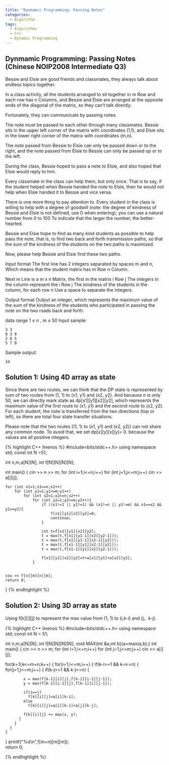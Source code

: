 ```yaml
---
title: "Dynmamic Programming: Passing Notes"
categories:
  - Algorithm
tags:
  - Algorithms
  - C++
  - Dynamic Programming
---
```


## Dynmamic Programming: Passing Notes (Chinese NOIP2008 Intermediate Q3)

Bessie and Elsie are good friends and classmates, they always talk about endless topics together.

In a class activity, all the students arranged to sit together in m Row and each row has n Columns, and Bessie and Elsie are arranged at the opposite ends of the diagonal of the matrix, so they can’t talk directly.

Fortunately, they can communicate by passing notes.

The note must be passed to each other through many classmates. Bessie sits in the upper left corner of the matrix with coordinates (1,1), and Elsie sits in the lower right corner of the matrix with coordinates (m,n).

The note passed from Bessie to Elsie can only be passed down or to the right, and the note passed from Elsie to Bessie can only be passed up or to the left. 

During the class, Bessie hoped to pass a note to Elsie, and also hoped that Elsie would reply to him.

Every classmate in the class can help them, but only once. That is to say, if the student helped when Bessie handed the note to Elsie, then he would not help when Elsie handed it to Bessie and vice versa. 

There is one more thing to pay attention to. Every student in the class is willing to help with a degree of goodwill (note: the degree of kindness of Bessie and Elsie is not defined, use 0 when entering), you can use a natural number from 0 to 100 To indicate that the larger the number, the better-hearted.

Bessie and Elsie hope to find as many kind students as possible to help pass the note, that is, to find two back and forth transmission paths, so that the sum of the kindness of the students on the two paths is maximized.

Now, please help Bessie and Elsie find these two paths.

Input format
The first line has 2 integers separated by spaces m and n, Which means that the student matrix has m Row n Column.

Next m Line is a m x n Matrix, the first in the matrix i Row j The integers in the column represent the i Row j The kindness of the students in the column, for each row n Use a space to separate the integers.

Output format
Output an integer, which represents the maximum value of the sum of the kindness of the students who participated in passing the note on the two roads back and forth.

data range
1 ≤ n , m ≤ 50
Input sample:
```
3 3
0 3 9
2 8 5
5 7 0
```
Sample output:
```
34
```

## Solution 1: Using 4D array as state

Since there are two routes, we can think that the DP state is represented by sum of two routes from (1, 1) to (x1, y1) and (x2, y2).
And because n is only 50, we can directly mark state as dp[x1][y1][x2][y2], which represents the maximum value of the first route to (x1, y1) and the second route to (x2, y2).
For each student, the note is transferred from the two directions (top or left), so there are total four state transfer situations.  

Please note that the two routes ((1, 1) to (x1, y1) and (x2, y2)) can not share any common node.  To avoid that, we set dp[x][y][x][y]= 0. because the values are all positive integers.

{% highlight C++ linenos %}
#include<bits/stdc++.h>
using namespace std;
const int	N =51;

int n,m,a[N][N];
int f[N][N][N][N];


int main()
{
	cin >> n >> m;
	for (int i=1;i<=n;i++)
		for (int j=1;j<=m;j++)
       cin >> a[i][j];

	for (int x1=1;x1<=n;x1++)
		for (int y1=1;y1<=m;y1++)
			for (int x2=1;x2<=n;x2++)
				for (int y2=1;y2<=m;y2++){
					if ((x1!=1 || y1!=1) && (x1!=n || y1!=m) && x1==x2 && y1==y2){
						f[x1][y1][x2][y2]=0;
						continue;
					}

					int t=f[x1][y1][x2][y2];
					t = max(t,f[x1][y1-1][x2][y2-1]));
					t = max(t,f[x1][y1-1][x2-1][y2]));
					t = max(t,f[x1-1][y1][x2-1][y2]));
					t = max(t,f[x1-1][y1][x2][y2-1]));

					f[x1][y1][x2][y2]=t+a[x1][y1]+a[x2][y2];
				}


	cou << f[n][m][n][m];
	return 0;
}
{% endhighlight %}



## Solution 2: Using 3D array as state

Using f[k][i][j] to represent the max value from (1, 1) to (i,k-i) and (j，k-j).

{% highlight C++ linenos %}
#include<bits/stdc++.h>
using namespace std;
const int	N = 51;

int n,m,a[N][N];
int f[N][N][N][N];
void MAX(int &a,int b){a=max(a,b);}
int main()
{
  cin >> n >> m;
  for (int i=1;i<=n;i++)
  for (int j=1;j<=m;j++)
  cin >> a[i][j];

  for(k=3;k<=m+n;k++) {
    for(i=1;i<=m;i++) {
      if(k-i>=1 && k-i<=n) {
        for(j=1;j<=m;j++) {
          if(k-j>=1 && k-j<=n) {

            x = max(f[k-1][i][j],f[k-1][i-1][j-1]);
            y = max(f[k-1][i-1][j],f[k-1][i][j-1]);

            if(i==j)
              f[k][i][j]=a[i][k-i];
            else
              f[k][i][j]=a[i][k-i]+a[j][k-j];

            f[k][i][j] += max(x, y);
          }   
        }
      }
    }   
  }
  printf("%d\n",f[m+n][m][m]);	    
  return 0;

{% endhighlight %}
